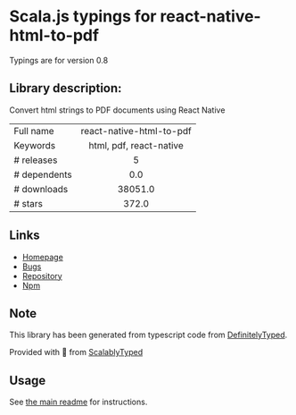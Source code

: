 
# Scala.js typings for react-native-html-to-pdf

Typings are for version 0.8

## Library description:
Convert html strings to PDF documents using React Native

|                    |                 |
| ------------------ | :-------------: |
| Full name          | react-native-html-to-pdf |
| Keywords           | html, pdf, react-native |
| # releases         | 5 |
| # dependents       | 0.0 |
| # downloads        | 38051.0 |
| # stars            | 372.0 |

## Links
- [Homepage](https://github.com/christopherdro/react-native-html-to-pdf)
- [Bugs](https://github.com/christopherdro/react-native-html-to-pdf/issues)
- [Repository](https://github.com/christopherdro/react-native-html-to-pdf)
- [Npm](https://www.npmjs.com/package/react-native-html-to-pdf)
    


## Note
This library has been generated from typescript code from [DefinitelyTyped](https://definitelytyped.org).

Provided with :purple_heart: from [ScalablyTyped](https://github.com/oyvindberg/ScalablyTyped)

## Usage
See [the main readme](../../readme.md) for instructions.


